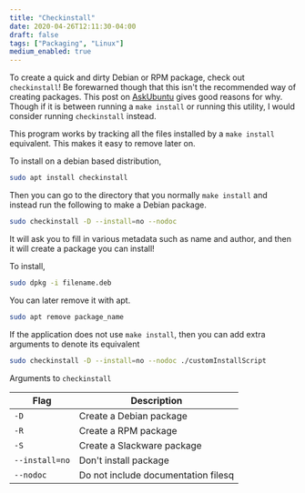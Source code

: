 ```yaml
---
title: "Checkinstall"
date: 2020-04-26T12:11:30-04:00
draft: false
tags: ["Packaging", "Linux"]
medium_enabled: true
---
```


To create a quick and dirty Debian or RPM package, check out `checkinstall`! Be forewarned though that this isn't the recommended way of creating packages. This post on [AskUbuntu](https://askubuntu.com/questions/1138384/why-is-checkinstall-no-longer-being-maintained) gives good reasons for why. Though if it is between running a `make install` or running this utility, I would consider running `checkinstall` instead.

This program works by tracking all the files installed by a `make install` equivalent. This makes it easy to remove later on. 

To install on a debian based distribution,

```bash
sudo apt install checkinstall
```

Then you can go to the directory that you normally `make install` and instead run the following to make a Debian package.

```bash
sudo checkinstall -D --install=no --nodoc
```

It will ask you to fill in various metadata such as name and author, and then it will create a package you can install!

To install,
```bash
sudo dpkg -i filename.deb
```

You can later remove it with apt.

```bash
sudo apt remove package_name
```

If the application does not use `make install`, then you can add extra arguments to denote its equivalent

```bash
sudo checkinstall -D --install=no --nodoc ./customInstallScript
```

Arguments to `checkinstall`

| Flag           | Description                         |
| -------------- | ----------------------------------- |
| `-D`           | Create a Debian package             |
| `-R`           | Create a RPM package                |
| `-S`           | Create a Slackware package          |
| `--install=no` | Don't install package               |
| `--nodoc`      | Do not include documentation filesq |
